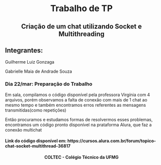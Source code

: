 <h1 align="center">Trabalho de TP</h1>
<h2 align="center">Criação de um chat utilizando Socket e Multithreading </h2>

<h2>Integrantes:</h2>

<p>Guilherme Luiz Gonzaga<p>
<p>Gabrielle Maia de Andrade Souza</p>

<h3>Dia 22/mar: Preparação do Trabalho</h3>
<p>Em sala, compilamos o código disponível pela professora Virgínia com 4 arquivos, porém observamos a falta de conexão com mais de 1 chat ao mesmo tempo e também encontramos erros referentes as mensagens transmitidas(como repetições)</p>

<p>Então procuramos e estudamos formas de resolvermos esses problemas, encontramos um código pronto disponível na prataforma Alura, que faz a conexão multichat</p>

<h4>Link do código disponível em: https://cursos.alura.com.br/forum/topico-chat-socket-multithread-36817</h4>

<h4 align="center">COLTEC - Colégio Técnico da UFMG</h4>
